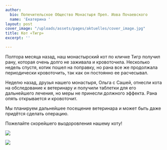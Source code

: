 ```yaml
---
author:
  bio: Попечительское Общество Монастыря Преп. Иова Почаевского
  name: 'Екатерина '
layout: post
cover_image: "/uploads/assets/pages/aktuelles/cover_image.jpg"
title: Кот «Тигр»
excerpt: ''

---
```

Полтора месяца назад, наш монастырский кот по кличке Тигр получил рану, которая очень долго не заживала и кровоточила. Несколько недель спустя, котик пошел на поправку, но рана все же продолжала периодически кровоточить, так как он постоянно ее расчесывал.

Неделю назад, друзья нашего монастыря, Ольга с Сашей, отнесли кота на обследование к ветеринару и получили таблетки для его дальнейшего лечения, но меры не принесли должного эффекта. Рана опять открывается и кровоточит.

Мы планируем дальнейшее посещение ветеринара и может быть даже придётся сделать операцию.

Пожелайте скорейшего выздоровления нашему коту!

![](https://res.cloudinary.com/hiobmon/image/upload/v1605293520/media/2020/IMG_0445_lg9dtk.jpg)

![](https://res.cloudinary.com/hiobmon/image/upload/v1605293591/media/2020/WhatsApp_Image_2020-10-18_at_14.02.47_wro1ud.jpg)